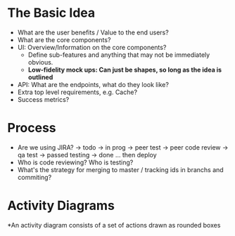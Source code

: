 # The Basic Idea
- What are the user benefits /  Value to the end users?
- What are the core components?
- UI: Overview/Information on the core components?
    - Define sub-features and anything that may not be immediately obvious.
    - **Low-fidelity mock ups: Can just be shapes, so long as the idea is outlined**
- API: What are the endpoints, what do they look like?
- Extra top level requirements, e.g. Cache?
- Success metrics?
# Process
- Are we using JIRA?
-> todo -> in prog -> peer test -> peer code review -> qa test -> passed testing -> done ... then deploy
- Who is code reviewing? Who is testing?
- What's the strategy for merging to master / tracking ids in branchs and commiting? 
# Activity Diagrams
*An activity diagram consists of a set of actions drawn as rounded boxes 
